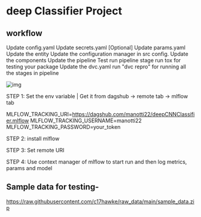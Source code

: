 # deep Classifier Project 

## workflow

Update config.yaml
Update secrets.yaml [Optional]
Update params.yaml
Update the entity
Update the configuration manager in src config.
Update the components
Update the pipeline
Test run pipeline stage
run tox for testing your package
Update the dvc.yaml
run "dvc repro" for running all the stages in pipeline

![img](https://raw.githubusercontent.com/c17hawke/FSDS_NOV_deepCNNClassifier/main/docs/images/Data%20Ingestion%402x%20(1).png)

STEP 1: Set the env variable | Get it from dagshub -> remote tab -> mlflow tab


MLFLOW_TRACKING_URI=https://dagshub.com/manotti22/deepCNNClassifier.mlflow 
MLFLOW_TRACKING_USERNAME=manotti22 
MLFLOW_TRACKING_PASSWORD=your_token  


STEP 2: install mlflow

STEP 3: Set remote URI

STEP 4: Use context manager of mlflow to start run and then log metrics, params and model

## Sample data for testing-
https://raw.githubusercontent.com/c17hawke/raw_data/main/sample_data.zip